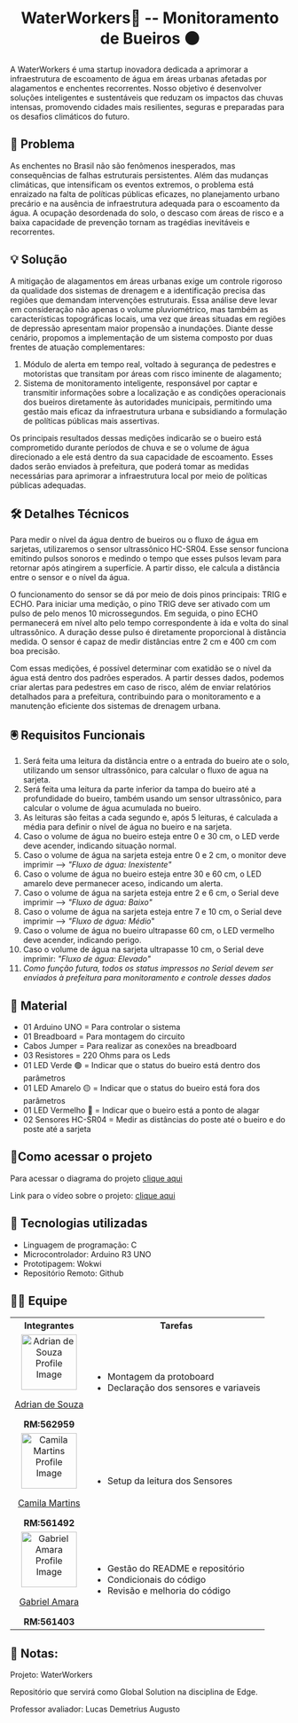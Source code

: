 <h1 align="center"> WaterWorkers🚰 -- Monitoramento de Bueiros ⚫</h1>
A WaterWorkers é uma startup inovadora dedicada a aprimorar a infraestrutura de escoamento de água em áreas urbanas afetadas por alagamentos e enchentes recorrentes. Nosso objetivo é desenvolver soluções inteligentes e sustentáveis que reduzam os impactos das chuvas intensas, promovendo cidades mais resilientes, seguras e preparadas para os desafios climáticos do futuro.


## 🔴 Problema
As enchentes no Brasil não são fenômenos inesperados, mas consequências de falhas estruturais persistentes. Além das mudanças climáticas, que intensificam os eventos extremos, o problema está enraizado na falta de políticas públicas eficazes, no planejamento urbano precário e na ausência de infraestrutura adequada para o escoamento da água. A ocupação desordenada do solo, o descaso com áreas de risco e a baixa capacidade de prevenção tornam as tragédias inevitáveis e recorrentes.


## 💡 Solução
A mitigação de alagamentos em áreas urbanas exige um controle rigoroso da qualidade dos sistemas de drenagem e a identificação precisa das regiões que demandam intervenções estruturais. Essa análise deve levar em consideração não apenas o volume pluviométrico, mas também as características topográficas locais, uma vez que áreas situadas em regiões de depressão apresentam maior propensão a inundações.
Diante desse cenário, propomos a implementação de um sistema composto por duas frentes de atuação complementares:
1. Módulo de alerta em tempo real, voltado à segurança de pedestres e motoristas que transitam por áreas com risco iminente de alagamento;
2. Sistema de monitoramento inteligente, responsável por captar e transmitir informações sobre a localização e as condições operacionais dos bueiros diretamente às autoridades municipais, permitindo uma gestão mais eficaz da infraestrutura urbana e subsidiando a formulação de políticas públicas mais assertivas.

Os principais resultados dessas medições indicarão se o bueiro está comprometido durante períodos de chuva e se o volume de água direcionado a ele está dentro da sua capacidade de escoamento. Esses dados serão enviados à prefeitura, que poderá tomar as medidas necessárias para aprimorar a infraestrutura local por meio de políticas públicas adequadas.


## 🛠️ Detalhes Técnicos
Para medir o nível da água dentro de bueiros ou o fluxo de água em sarjetas, utilizaremos o sensor ultrassônico HC-SR04. Esse sensor funciona emitindo pulsos sonoros e medindo o tempo que esses pulsos levam para retornar após atingirem a superfície. A partir disso, ele calcula a distância entre o sensor e o nível da água.

O funcionamento do sensor se dá por meio de dois pinos principais: TRIG e ECHO. Para iniciar uma medição, o pino TRIG deve ser ativado com um pulso de pelo menos 10 microssegundos. Em seguida, o pino ECHO permanecerá em nível alto pelo tempo correspondente à ida e volta do sinal ultrassônico. A duração desse pulso é diretamente proporcional à distância medida. O sensor é capaz de medir distâncias entre 2 cm e 400 cm com boa precisão.

Com essas medições, é possível determinar com exatidão se o nível da água está dentro dos padrões esperados. A partir desses dados, podemos criar alertas para pedestres em caso de risco, além de enviar relatórios detalhados para a prefeitura, contribuindo para o monitoramento e a manutenção eficiente dos sistemas de drenagem urbana.


## 🖲️ Requisitos Funcionais
1. Será feita uma leitura da distância entre o a entrada do bueiro ate o solo, utilizando um sensor ultrassônico, para calcular o fluxo de agua na sarjeta. 
2. Será feita uma leitura da parte inferior da tampa do bueiro até a profundidade do bueiro, também usando um sensor ultrassônico, para calcular o volume de água acumulada no bueiro. 
3. As leituras são feitas a cada segundo e, após 5 leituras, é calculada a média para definir o nível de água no bueiro e na sarjeta. 
4. Caso o volume de água no bueiro esteja entre 0 e 30 cm, o LED verde deve acender, indicando situação normal. 
5. Caso o volume de água na sarjeta esteja entre 0 e 2 cm, o monitor deve imprimir —> *"Fluxo de água: Inexistente"*
6. Caso o volume de água no bueiro esteja entre 30 e 60 cm, o LED amarelo deve permanecer aceso, indicando um alerta. 
7. Caso o volume de água na sarjeta esteja entre 2 e 6 cm, o Serial deve imprimir —> *"Fluxo de água: Baixo"*
8. Caso o volume de água na sarjeta esteja entre 7 e 10 cm, o Serial deve imprimir —> *"Fluxo de água: Médio*"
9. Caso o volume de água no bueiro ultrapasse 60 cm, o LED vermelho deve acender, indicando perigo. 
10. Caso o volume de água na sarjeta ultrapasse 10 cm, o Serial deve imprimir: *"Fluxo de água: Elevado"*
11. *Como função futura, todos os status impressos no Serial devem ser enviados à prefeitura para monitoramento e controle desses dados*

## 🧭 Material
- 01 Arduino UNO = Para controlar o sistema
- 01 Breadboard = Para montagem do circuito
- Cabos Jumper = Para realizar as conexões na breadboard
- 03 Resistores = 220 Ohms para os Leds
- 01 LED Verde 🟢 = Indicar que o status do bueiro está dentro dos parâmetros
- 01 LED Amarelo 🟡 = Indicar que o status do bueiro está fora dos parâmetros
- 01 LED Vermelho 🔴 = Indicar que o bueiro está a ponto de alagar
- 02 Sensores HC-SR04 = Medir as distâncias do poste até o bueiro e do poste até a sarjeta


## 🔗Como acessar o projeto
Para acessar o diagrama do projeto [clique aqui](https://wokwi.com/projects/432402831622526977)

Link para o vídeo sobre o projeto: [clique aqui]()

## 🧰 Tecnologias utilizadas
- Linguagem de programação: C
- Microcontrolador: Arduino R3 UNO
- Prototipagem: Wokwi
- Repositório Remoto: Github


## 🧑‍💻 Equipe
<table>
  <tr><th><span>Integrantes</span></th><th><span>Tarefas</span></th></tr>
  <tr>
    <td align = "center">
      <img src="https://avatars.githubusercontent.com/u/73716198?v=4" width="100px" alt= "Adrian de Souza Profile Image" /><p><a href = "https://github.com/AdrianSouz">Adrian de Souza</a></p><span><b>RM:562959</b></span>
    </td>
    <td>
      <ul>
        <li>Montagem da protoboard</li>
        <li>Declaração dos sensores e variaveis</li>
      </ul>
    </td>
  </tr>
    <tr>
    <td align = "center">
      <img src="https://avatars.githubusercontent.com/u/202196268?v=4" width="100px" alt= "Camila Martins Profile Image"/><p><a href = "https://github.com/dev-camila">Camila Martins</a></p><span><b>RM:561492</b></span>
    </td>
    <td>
      <ul>
        <li>Setup da leitura dos Sensores</li>
      </ul>
    </td>
  </tr>
    <tr>
    <td align = "center">
      <img src="https://avatars.githubusercontent.com/u/80047823?v=4" width="100px" alt= "Gabriel Amara Profile Image"/><p><a href = "https://github.com/gabrielamara98">Gabriel Amara</a></p><span><b>RM:561403</b></span>
    </td>
    <td>
      <ul>
        <li>Gestão do README e repositório</li>
        <li>Condicionais do código</li>
        <li>Revisão e melhoria do código</li>
      </ul>
    </td>
  </tr>
</table>

## 📓 Notas:
Projeto: WaterWorkers

Repositório que servirá como Global Solution na disciplina de Edge.

Professor avaliador: Lucas Demetrius Augusto



